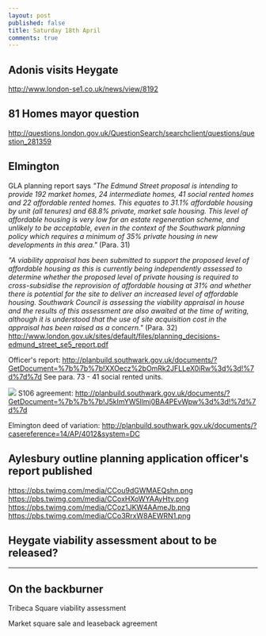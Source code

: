 ```yaml
---
layout: post
published: false
title: Saturday 18th April
comments: true
---
```


## Adonis visits Heygate
http://www.london-se1.co.uk/news/view/8192

## 81 Homes mayor question
http://questions.london.gov.uk/QuestionSearch/searchclient/questions/question_281359

## Elmington
GLA planning report says _"The Edmund Street proposal is intending to provide 192 market homes, 24 intermediate homes, 41 social rented homes and 22 affordable rented homes. This equates to 31.1% affordable housing by unit (all tenures) and 68.8% private, market sale housing. This level of affordable housing is very low for an estate regeneration scheme, and unlikely to be acceptable, even in the context of the Southwark planning policy which requires a minimum of 35% private housing in new developments in this area."_ (Para. 31)

_"A viability appraisal has been submitted to support the proposed level of affordable housing as this is currently being independently assessed to determine whether the proposed level of private housing is required to cross-subsidise the reprovision of affordable housing at 31% and whether there is potential for the site to deliver an increased level of affordable housing. Southwark Council is assessing the viability appraisal in house and the results of this assessment are also awaited at the time of writing, although it is understood that the use of site acquisition cost in the appraisal has been raised as a concern."_ (Para. 32)
http://www.london.gov.uk/sites/default/files/planning_decisions-edmund_street_se5_report.pdf

Officer's report: http://planbuild.southwark.gov.uk/documents/?GetDocument=%7b%7b%7b!XXOecz%2bOmRk2JFLLeX0iRw%3d%3d!%7d%7d%7d
See para. 73 - 41 social rented units.

![](http://35percent.org/images/elmingtons106.png)
S106 agreement:
http://planbuild.southwark.gov.uk/documents/?GetDocument=%7b%7b%7b!J5kImYW5llmj0BA4PEvWpw%3d%3d!%7d%7d%7d

Elmington deed of variation: http://planbuild.southwark.gov.uk/documents/?casereference=14/AP/4012&system=DC

## Aylesbury outline planning application officer's report published
https://pbs.twimg.com/media/CCou9dGWMAEQshn.png                                        https://pbs.twimg.com/media/CCoxHXoWYAAyHtv.png                                                                                                     
https://pbs.twimg.com/media/CCoz1JKW4AAmeJb.png 
https://pbs.twimg.com/media/CCo3RrxW8AEWRN1.png

## Heygate viability assessment about to be released?

___________________________________________________________
## On the backburner

Tribeca Square viability assessment

Market square sale and leaseback agreement